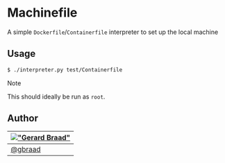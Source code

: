 Machinefile
===========

A simple `Dockerfile`/`Containerfile` interpreter to set up the local machine


## Usage

```bash
$ ./interpreter.py test/Containerfile
```

> [!NOTE]
> This should ideally be run as `root`.


## Author

| [!["Gerard Braad"](http://gravatar.com/avatar/e466994eea3c2a1672564e45aca844d0.png?s=60)](http://gbraad.nl "Gerard Braad <me@gbraad.nl>") |
|---|
| [@gbraad](https://gbraad.nl/social) |


